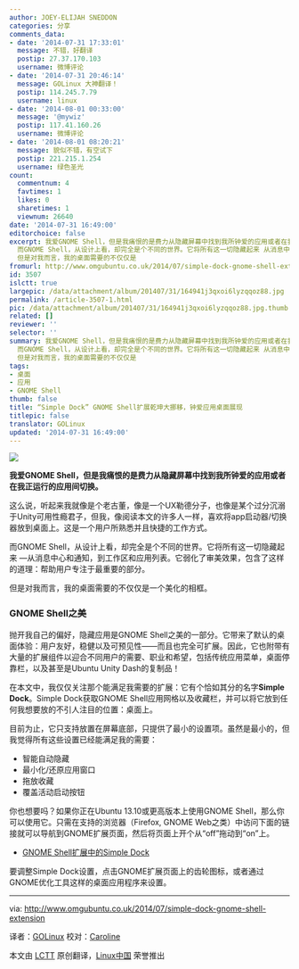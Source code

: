 ```yaml
---
author: JOEY-ELIJAH SNEDDON
categories: 分享
comments_data:
- date: '2014-07-31 17:33:01'
  message: 不错，好翻译
  postip: 27.37.170.103
  username: 微博评论
- date: '2014-07-31 20:46:14'
  message: GOLinux 大神翻译！
  postip: 114.245.7.79
  username: linux
- date: '2014-08-01 00:33:00'
  message: '@mywiz'
  postip: 117.41.160.26
  username: 微博评论
- date: '2014-08-01 08:20:21'
  message: 貌似不错，有空试下
  postip: 221.215.1.254
  username: 绿色圣光
count:
  commentnum: 4
  favtimes: 1
  likes: 0
  sharetimes: 1
  viewnum: 26640
date: '2014-07-31 16:49:00'
editorchoice: false
excerpt: 我爱GNOME Shell，但是我痛恨的是费力从隐藏屏幕中找到我所钟爱的应用或者在我正运行的应用间切换。 这么说，听起来我就像是个老古董，像是一个UX勒德分子，也像是某个过分沉溺于Unity可用性瘾君子，但我，像阅读本文的许多人一样，喜欢将app启动器/切换器放到桌面上。这是一个用户所熟悉并且快捷的工作方式。
  而GNOME Shell，从设计上看，却完全是个不同的世界。它将所有这一切隐藏起来 从消息中心和通知，到工作区和应用列表。它弱化了审美效果，包含了这样的道理：帮助用户专注于最重要的部分。
  但是对我而言，我的桌面需要的不仅仅是
fromurl: http://www.omgubuntu.co.uk/2014/07/simple-dock-gnome-shell-extension
id: 3507
islctt: true
largepic: /data/attachment/album/201407/31/164941j3qxoi6lyzqqoz88.jpg
permalink: /article-3507-1.html
pic: /data/attachment/album/201407/31/164941j3qxoi6lyzqqoz88.jpg.thumb.jpg
related: []
reviewer: ''
selector: ''
summary: 我爱GNOME Shell，但是我痛恨的是费力从隐藏屏幕中找到我所钟爱的应用或者在我正运行的应用间切换。 这么说，听起来我就像是个老古董，像是一个UX勒德分子，也像是某个过分沉溺于Unity可用性瘾君子，但我，像阅读本文的许多人一样，喜欢将app启动器/切换器放到桌面上。这是一个用户所熟悉并且快捷的工作方式。
  而GNOME Shell，从设计上看，却完全是个不同的世界。它将所有这一切隐藏起来 从消息中心和通知，到工作区和应用列表。它弱化了审美效果，包含了这样的道理：帮助用户专注于最重要的部分。
  但是对我而言，我的桌面需要的不仅仅是
tags:
- 桌面
- 应用
- GNOME Shell
thumb: false
title: “Simple Dock” GNOME Shell扩展乾坤大挪移，钟爱应用桌面展现
titlepic: false
translator: GOLinux
updated: '2014-07-31 16:49:00'
---
```


[![](https://camo.githubusercontent.com/365447ffad1300d18951b5f1f0bfc42a9b0ad1e0/687474703a2f2f7777772e6f6d677562756e74752e636f2e756b2f77702d636f6e74656e742f75706c6f6164732f323031342f30372f73637265656e73686f745f3831355f312e6a7067)](https://camo.githubusercontent.com/365447ffad1300d18951b5f1f0bfc42a9b0ad1e0/687474703a2f2f7777772e6f6d677562756e74752e636f2e756b2f77702d636f6e74656e742f75706c6f6164732f323031342f30372f73637265656e73686f745f3831355f312e6a7067)


**我爱GNOME Shell，但是我痛恨的是费力从隐藏屏幕中找到我所钟爱的应用或者在我正运行的应用间切换。**


这么说，听起来我就像是个老古董，像是一个UX勒德分子，也像是某个过分沉溺于Unity可用性瘾君子，但我，像阅读本文的许多人一样，喜欢将app启动器/切换器放到桌面上。这是一个用户所熟悉并且快捷的工作方式。


而GNOME Shell，从设计上看，却完全是个不同的世界。它将所有这一切隐藏起来 —从消息中心和通知，到工作区和应用列表。它弱化了审美效果，包含了这样的道理：帮助用户专注于最重要的部分。


但是对我而言，我的桌面需要的不仅仅是一个美化的相框。


### GNOME Shell之美


抛开我自己的偏好，隐藏应用是GNOME Shell之美的一部分。它带来了默认的桌面体验：用户友好，稳健以及可预见性——而且也完全可扩展。因此，它也附带有大量的扩展组件以迎合不同用户的需要、职业和希望，包括传统应用菜单，桌面停靠栏，以及甚至是Ubuntu Unity Dash的复制品！


在本文中，我仅仅关注那个能满足我需要的扩展：它有个恰如其分的名字**Simple Dock**。Simple Dock获取GNOME Shell应用网格以及收藏栏，并可以将它放到任何我想要放的不引人注目的位置：桌面上。


目前为止，它只支持放置在屏幕底部，只提供了最小的设置项。虽然是最小的，但我觉得所有这些设置已经能满足我的需要：


* 智能自动隐藏
* 最小化/还原应用窗口
* 拖放收藏
* 覆盖活动启动按钮


你也想要吗？如果你正在Ubuntu 13.10或更高版本上使用GNOME Shell，那么你可以使用它。只需在支持的浏览器（Firefox, GNOME Web之类）中访问下面的链接就可以导航到GNOME扩展页面，然后将页面上开个从“off”拖动到“on”上。


* [GNOME Shell扩展中的Simple Dock](https://extensions.gnome.org/extension/815/simple-dock/)


要调整Simple Dock设置，点击GNOME扩展页面上的齿轮图标，或者通过GNOME优化工具这样的桌面应用程序来设置。




---


via: <http://www.omgubuntu.co.uk/2014/07/simple-dock-gnome-shell-extension>


译者：[GOLinux](https://github.com/GOLinux) 校对：[Caroline](https://github.com/carolinewuyan)


本文由 [LCTT](https://github.com/LCTT/TranslateProject) 原创翻译，[Linux中国](http://linux.cn/) 荣誉推出